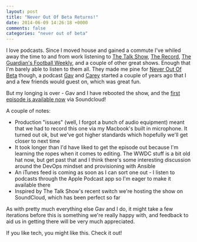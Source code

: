 ```yaml
---
layout: post
title: "Never Out Of Beta Returns!"
date: 2014-06-09 14:26:18 +0000
comments: false
categories: "never out of beta"
---
```


I love podcasts. Since I moved house and gained a commute I've whiled away the time to and from work listening to [The Talk Show](http://daringfireball.net/thetalkshow/), [The Record](http://therecord.co), [The Guardian's Football Weekly](http://www.theguardian.com/football/series/footballweekly), and a couple of other great shows. Enough that I'm barely able to listen to them all. They made me pine for [Never Out Of Beta](http://www.neveroutofbeta.com) though, a podcast [Gav](https://twitter.com/gavD_UK) and [Carey](https://twitter.com/handybitesize) started a couple of years ago that I and a few friends would guest on, which was great fun.

But my longing is over - Gav and I have rebooted the show, and the [first episode is available now](https://soundcloud.com/never-out-of-beta/episode-0-2-1-its-not-in-my) via Soundcloud!

A couple of notes:

* Production "issues" (well, I forgot a bunch of audio equipment) meant that we had to record this one via my Macbook's built in microphone. It turned out ok, but we've got higher standards which hopefully we'll get closer to next time
* It took longer than I'd have liked to get the episode out because I'm learning the ropes when it comes to editing. The WWDC stuff is a bit old hat now, but get past that and I think there's some interesting discussion around the DevOps mindset and provisioning with Ansible
* An iTunes feed is coming as soon as I can sort one out - I listen to podcasts through the Apple Podcast app so I'm eager to make it available there
* Inspired by The Talk Show's recent switch we're hosting the show on SoundCloud, which has been perfect so far

As with pretty much everything else Gav and I do, it might take a few iterations before this is something we're really happy with, and feedback to aid us in getting there will be very much appreciated.

If you like tech, you might like this. Check it out!
